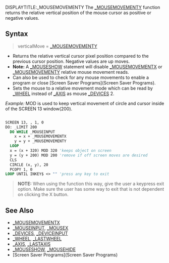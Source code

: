 DISPLAYTITLE:_MOUSEMOVEMENTY
The [_MOUSEMOVEMENTY](_MOUSEMOVEMENTY) function returns the relative vertical position of the mouse cursor as positive or negative values. 


## Syntax
 
>  verticalMove = [_MOUSEMOVEMENTY](_MOUSEMOVEMENTY)


* Returns the relative vertical cursor pixel position compared to the previous cursor position. Negative values are up moves.
* **Note:** A [_MOUSESHOW](_MOUSESHOW) statement will disable [_MOUSEMOVEMENTX](_MOUSEMOVEMENTX) or [_MOUSEMOVEMENTY](_MOUSEMOVEMENTY) relative mouse movement reads.
* Can also be used to check for any mouse movements to enable a program or close [Screen Saver Programs](Screen Saver Programs).
* Sets the mouse to a relative movement mode which can be read by [_WHEEL](_WHEEL) instead of [_AXIS](_AXIS) as mouse [_DEVICES](_DEVICES) 2.


*Example:* MOD is used to keep vertical movement of circle and cursor inside of the SCREEN 13 window(200). 

```vb

SCREEN 13, , 1, 0
DO: _LIMIT 200
  DO WHILE _MOUSEINPUT
    x = x + _MOUSEMOVEMENTX
    y = y + _MOUSEMOVEMENTY
  LOOP
  x = (x + 320) MOD 320 'keeps object on screen
  y = (y + 200) MOD 200 'remove if off screen moves are desired
  CLS
  CIRCLE (x, y), 20
  PCOPY 1, 0
LOOP UNTIL INKEY$ <> "" 'press any key to exit 

```
>  **NOTE:** When using the function this way, give the user a keypress exit option. Make sure the user has some way to exit that is not dependent on clicking the X button. 


## See Also

* [_MOUSEMOVEMENTX](_MOUSEMOVEMENTX)
* [_MOUSEINPUT](_MOUSEINPUT), [_MOUSEX](_MOUSEX)
* [_DEVICES](_DEVICES), [_DEVICEINPUT](_DEVICEINPUT)
* [_WHEEL](_WHEEL), [_LASTWHEEL](_LASTWHEEL)
* [_AXIS](_AXIS), [_LASTAXIS](_LASTAXIS) 
* [_MOUSESHOW](_MOUSESHOW), [_MOUSEHIDE](_MOUSEHIDE)
* [Screen Saver Programs](Screen Saver Programs)




